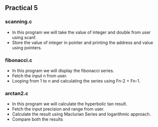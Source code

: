 ## Practical 5

### scanning.c
- In this program we will take the value of integer and double from user using scanf.
- Store the value of integer in pointer and printing the address and value using pointers.

### fibonacci.c
- In this program we will display the fibonacci series.
- Fetch the input n from user.
- Looping from 1 to n and calculating the series using Fn-2 + Fn-1.

### arctan2.c
- In this program we will calculate the hyperbolic tan result.
- Fetch the input precision and range from user.
- Calculate the result using Maclurian Series and logarithmic approach.
- Compare both the results
